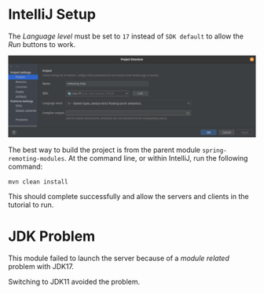 # IntelliJ Setup

The *Language level* must be set to `17` instead of `SDK default` to allow the *Run* buttons to work.

![Project Structure](../remoting-http/media/idea_project_structure.png)

The best way to build the project is from the parent module `spring-remoting-modules`.
At the command line, or within IntelliJ, run the following command:

```shell
mvn clean install
```

This should complete successfully and allow the servers and clients in the tutorial to run.

# JDK Problem

This module failed to launch the server because of a *module related* problem with JDK17.

Switching to JDK11 avoided the problem.
